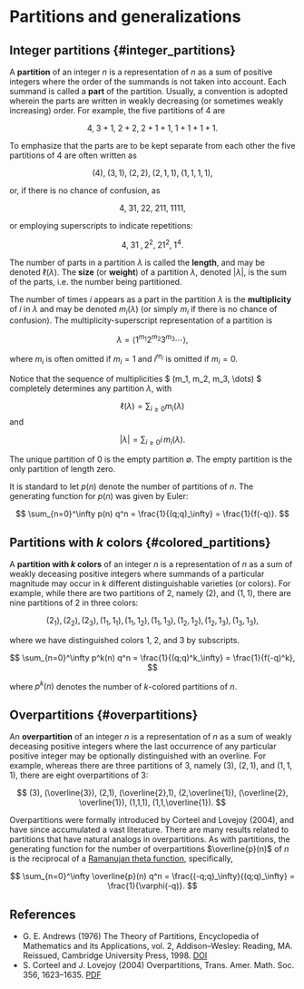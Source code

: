 # Partitions and generalizations

## Integer partitions {#integer_partitions}

A **partition** of an integer $n$ is a representation of $n$ as a sum of positive integers where the order of the summands is not taken into account. Each summand is called a **part** of the partition. Usually, a convention is adopted wherein the parts are written in weakly decreasing (or sometimes weakly increasing) order. For example, the five partitions of 4 are

$$ 4,\; 3+1,\; 2+2,\; 2+1+1,\; 1+1+1+1.$$

To emphasize that the parts are to be kept separate from each other the five partitions of 4 are often written as

$$ (4),\;(3,1),\; (2,2),\; (2,1,1),\; (1,1,1,1), $$

or, if there is no chance of confusion, as

$$ 4,\; 31,\; 22,\; 211,\; 1111,$$ 

or employing superscripts to indicate repetitions:

$$4,\; 3 1\; ,2^2,\; 2 1^2,\; 1^4.$$

The number of parts in a partition $\lambda$ is called the **length**, and may be denoted $\ell(\lambda)$. The **size** (or **weight**) of a partition $\lambda$, denoted $\vert \lambda \vert$, is the sum of the parts, i.e. the number being partitioned.

The number of times $i$ appears as a part in the partition $\lambda$ is the **multiplicity** of $i$ in $\lambda$ and may be denoted $m_i(\lambda)$
   (or simply $m_i$ if there is no chance of confusion). The multiplicity-superscript representation of a partition is

$$ \lambda = \langle 1^{m_1}2^{m_2}3^{m_3}\cdots \rangle, $$

where $m_i$ is often omitted if $m_i=1$ and $i^{m_i}$ is omitted if $m_i=0$.

Notice that the sequence of multiplicities $ (m_1, m_2, m_3, \dots) $ completely determines any partition $\lambda$, with

$$ \ell(\lambda) = \sum_{i \geq 0} m_i(\lambda) $$
and

$$ \vert \lambda \vert = \sum_{i \geq 0} i\, m_i(\lambda). $$

The unique partition of $0$ is the empty partition $\emptyset$. The empty partition
is the only partition of length zero.

It is standard to let $p(n)$ denote the number of partitions of $n$. The generating
function for $p(n)$ was given by Euler:

$$ \sum_{n=0}^\infty p(n) q^n = \frac{1}{(q;q)_\infty}  = \frac{1}{f(-q)}. $$

## Partitions with $k$ colors {#colored_partitions}

A **partition with $k$ colors** of an integer $n$ is a representation of $n$ as a sum of weakly deceasing positive integers where summands of a particular magnitude may occur in $k$ different distinguishable varieties (or colors).  For example, while there are two partitions of $2$, namely $(2)$, and $(1,1)$, there are nine partitions of 2 in three colors:

$$(2_1), (2_2), (2_3), (1_1, 1_1), (1_1, 1_2), (1_1, 1_3), (1_2, 1_2), (1_2, 1_3), 
    (1_3, 1_3) , $$

where we have distinguished colors 1, 2, and 3 by subscripts.

$$ \sum_{n=0}^\infty p^k(n) q^n = \frac{1}{(q;q)^k_\infty}
= \frac{1}{f(-q)^k}, $$

where $p^k(n)$ denotes the number of $k$-colored partitions of $n$.

## Overpartitions {#overpartitions}

An **overpartition** of an integer $n$ is a representation of $n$ as a sum of weakly deceasing positive integers where the last occurrence of any particular positive integer may be optionally distinguished with an overline. For example, whereas there are three partitions of $3$, namely
    $(3)$, $(2,1)$, and $(1,1,1)$, there are eight overpartitions of 3:

$$ (3), (\overline{3}), (2,1), (\overline{2},1), (2,\overline{1}), 
    (\overline{2}, \overline{1}), (1,1,1), (1,1,\overline{1}). $$

Overpartitions were formally introduced by Corteel and Lovejoy (2004), and
have since accumulated a vast literature. There are many results related
to partitions that have natural analogs in overpartitions. As with partitions, the generating function for the number of overpartitions $\overline{p}(n)$ of $n$ is the reciprocal of a [Ramanujan theta function](../q-series.html#theta_functions), specifically,

$$ \sum_{n=0}^\infty \overline{p}(n) q^n = \frac{(-q;q)_\infty}{(q;q)_\infty} = \frac{1}{\varphi(-q)}. $$

## References

- G. E. Andrews (1976) The Theory of Partitions, Encyclopedia of Mathematics and its Applications, vol. 2, Addison–Wesley: Reading, MA. Reissued, Cambridge University Press, 1998. [DOI](https://doi.org/10.1017/CBO9780511608650)
- S. Corteel and J. Lovejoy (2004) Overpartitions, Trans. Amer. Math. Soc. 356, 1623–1635. [PDF](https://www.ams.org/journals/tran/2004-356-04/S0002-9947-03-03328-2/S0002-9947-03-03328-2.pdf)
